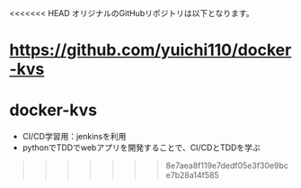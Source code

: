 <<<<<<< HEAD
オリジナルのGitHubリポジトリは以下となります。

https://github.com/yuichi110/docker-kvs
=======
# docker-kvs  

* CI/CD学習用：jenkinsを利用
* pythonでTDDでwebアプリを開発することで、CI/CDとTDDを学ぶ
>>>>>>> 8e7aea8f119e7dedf05e3f30e9bce7b28a14f585
